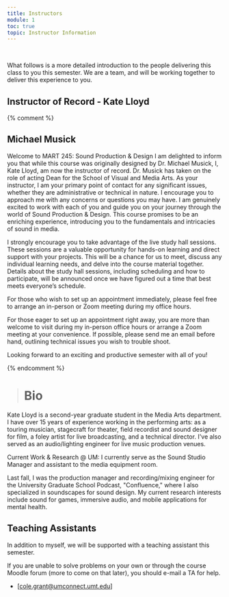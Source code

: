 ```yaml
---
title: Instructors
module: 1
toc: true
topic: Instructor Information
---
```


<br />
<!--
{% comment %}
The below video is semester specific and should be replaced/updated every semester
{% endcomment %}

{% comment %}

<!--
<div class="embed-responsive embed-responsive-16by9"><iframe class="embed-responsive-item" src="https://www.youtube.com/embed/11Q7tY1B1tg" frameborder="0" allow="accelerometer; autoplay; encrypted-media; gyroscope; picture-in-picture" allowfullscreen></iframe></div>

{% endcomment %}




Quick links, including email links, office hours, and lab hours, are all available from the ["Instructors"]({{site.baseurl}}/instructors/) tab above in the course menubar.
-->

What follows is a more detailed introduction to the people delivering this class to you this semester. We are a team, and will be working together to deliver this experience to you.

## Instructor of Record - Kate Lloyd



{% comment %}

## Michael Musick

Welcome to MART 245: Sound Production & Design
I am delighted to inform you that while this course was originally designed by Dr. Michael Musick, I, Kate Lloyd, am now the instructor of record. Dr. Musick has taken on the role of acting Dean for the School of Visual and Media Arts.
As your instructor, I am your primary point of contact for any significant issues, whether they are administrative or technical in nature. I encourage you to approach me with any concerns or questions you may have.
I am genuinely excited to work with each of you and guide you on your journey through the world of Sound Production & Design. This course promises to be an enriching experience, introducing you to the fundamentals and intricacies of sound in media.

I strongly encourage you to take advantage of the live study hall sessions. These sessions are a valuable opportunity for hands-on learning and direct support with your projects. This will be a chance for us to meet, discuss any individual learning needs, and delve into the course material together. Details about the study hall sessions, including scheduling and how to participate, will be announced once we have figured out a time that best meets everyone’s schedule.

For those who wish to set up an appointment immediately, please feel free to  arrange an in-person or Zoom meeting during my office hours.

For those eager to set up an appointment right away, you are more than welcome to visit during my in-person office hours or arrange a Zoom meeting at your convenience. If possible, please send me an email before hand, outlining technical issues you wish to trouble shoot.  

Looking forward to an exciting and productive semester with all of you!


{% endcomment %}


> # Bio

Kate Lloyd is a second-year graduate student in the Media Arts department. I have over 15 years of experience working in the performing arts: as a touring musician, stagecraft for theater, field recordist and sound designer for film, a foley artist for live broadcasting, and a technical director. I've also served as an audio/lighting engineer for live music production venues.

Current Work & Research @ UM: I currently serve as the Sound Studio Manager and assistant to the media equipment room.

Last fall, I was the production manager and recording/mixing engineer for the University Graduate School Podcast, "Confluence," where I also specialized in soundscapes for sound design.
My current research interests include sound for games, immersive audio, and mobile applications for mental health.

>




## Teaching Assistants

In addition to myself, we will be supported with a teaching assistant this semester.

If you are unable to solve problems on your own or through the course Moodle forum (more to come on that later), you should e-mail a TA for help.

- [cole.grant@umconnect.umt.edu]




